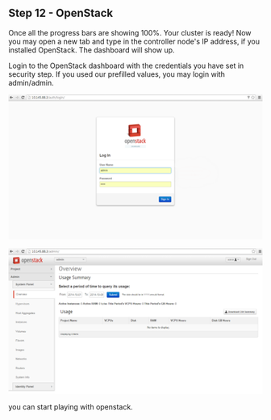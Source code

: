 <h2 id="step-twelve">Step 12 - OpenStack</h2>


Once all the progress bars are showing 100%. Your cluster is ready! Now you may open a new tab and type in the controller node's IP address, if you installed OpenStack. The dashboard will show up.


Login to the OpenStack dashboard with the credentials you have set in security step. If you used our prefilled values, you may login with admin/admin.


![openstack](/img/install/25.png)


![dashboard](/img/install/26.png)

you can start playing with openstack.
